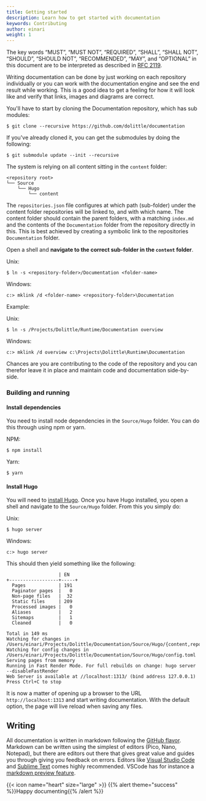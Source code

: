 ```yaml
---
title: Getting started
description: Learn how to get started with documentation
keywords: Contributing
author: einari
weight: 1
---
```

The key words “MUST”, “MUST NOT”, “REQUIRED”, “SHALL”, “SHALL NOT”, “SHOULD”, “SHOULD NOT”,
“RECOMMENDED”, “MAY”, and “OPTIONAL” in this document are to be interpreted as described in
[RFC 2119](https://tools.ietf.org/html/rfc2119).

Writing documentation can be done by just working on each repository individually or you can work with the documentation
engine and see the end result while working. This is a good idea to get a feeling for how it will look like and verify
that links, images and diagrams are correct.

You'll have to start by cloning the Documentation repository, which has sub modules:

```shell
$ git clone --recursive https://github.com/dolittle/documentation
```

If you've already cloned it, you can get the submodules by doing the following:

```shell
$ git submodule update --init --recursive
```

The system is relying on all content sitting in the `content` folder:

```
<repository root>
└── Source
    └── Hugo
        └── content
```

The `repositories.json` file configures at which path (sub-folder) under the content folder repositories will be linked to, and with which name. The content folder should contain the parent folders, with a matching `index.md` and the contents of the `Documentation` folder from the repository directly in this.
This is best achieved by creating a symbolic link to the repositories `Documentation` folder.

Open a shell and **navigate to the correct sub-folder in the `content` folder**.

Unix:
```shell
$ ln -s <repository-folder>/Documentation <folder-name>
```

Windows:
```shell
c:> mklink /d <folder-name> <repository-folder>\Documentation 
```

Example:

Unix:
```shell
$ ln -s /Projects/Dolittle/Runtime/Documentation overview
```

Windows:
```shell
c:> mklink /d overview c:\Projects\Dolittle\Runtime\Documentation 
```

Chances are you are contributing to the code of the repository and you can therefor leave it in place and maintain
code and documentation side-by-side.

### Building and running


#### Install dependencies
You need to install node dependencies in the `Source/Hugo` folder. You can do this through using npm or yarn.

NPM:
```shell
$ npm install
```

Yarn:
```shell
$ yarn
```


#### Install Hugo
You will need to [install Hugo](https://gohugo.io/getting-started/installing).
Once you have Hugo installed, you open a shell and navigate to the `Source/Hugo` folder.
From this you simply do:

Unix:
```shell
$ hugo server
```

Windows:
```shell
c:> hugo server
```
This should then yield something like the following:

```shell
                   | EN
+------------------+-----+
  Pages            | 191
  Paginator pages  |   0
  Non-page files   |  32
  Static files     | 209
  Processed images |   0
  Aliases          |   2
  Sitemaps         |   1
  Cleaned          |   0

Total in 149 ms
Watching for changes in /Users/einari/Projects/Dolittle/Documentation/Source/Hugo/{content,repositories,themes,..}
Watching for config changes in /Users/einari/Projects/Dolittle/Documentation/Source/Hugo/config.toml
Serving pages from memory
Running in Fast Render Mode. For full rebuilds on change: hugo server --disableFastRender
Web Server is available at //localhost:1313/ (bind address 127.0.0.1)
Press Ctrl+C to stop
```

It is now a matter of opening up a browser to the URL `http://localhost:1313` and start writing documentation.
With the default option, the page will live reload when saving any files.

## Writing

All documentation is written in markdown following the [GitHub flavor](https://github.github.com/gfm/).
Markdown can be written using the simplest of editors (Pico, Nano, Notepad), but there are editors out there that gives
great value and guides you through giving you feedback on errors. Editors like [Visual Studio Code](http://code.visualstudio.com/)
and [Sublime Text](http://sublimetext.com) comes highly recommended. VSCode has for instance a [markdown preview feature](https://code.visualstudio.com/Docs/languages/markdown).

{{< icon name="heart" size="large" >}}
{{% alert theme="success" %}}Happy documenting{{% /alert %}}
